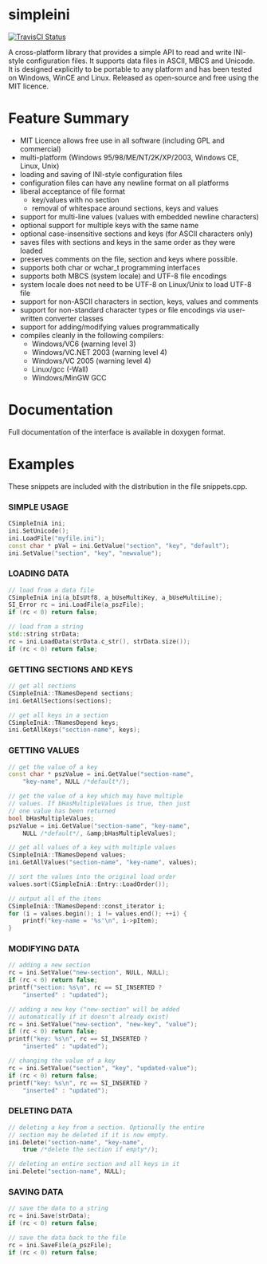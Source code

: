 simpleini
=========

[![TravisCI Status](https://travis-ci.org/brofield/simpleini.svg?branch=master)](https://travis-ci.org/brofield/simpleini)

A cross-platform library that provides a simple API to read and write INI-style configuration files. It supports data files in ASCII, MBCS and Unicode. It is designed explicitly to be portable to any platform and has been tested on Windows, WinCE and Linux. Released as open-source and free using the MIT licence.

# Feature Summary

- MIT Licence allows free use in all software (including GPL and commercial)
- multi-platform (Windows 95/98/ME/NT/2K/XP/2003, Windows CE, Linux, Unix)
- loading and saving of INI-style configuration files
- configuration files can have any newline format on all platforms
- liberal acceptance of file format
  * key/values with no section
  * removal of whitespace around sections, keys and values
- support for multi-line values (values with embedded newline characters)
- optional support for multiple keys with the same name
- optional case-insensitive sections and keys (for ASCII characters only)
- saves files with sections and keys in the same order as they were loaded
- preserves comments on the file, section and keys where possible.
- supports both char or wchar_t programming interfaces
- supports both MBCS (system locale) and UTF-8 file encodings
- system locale does not need to be UTF-8 on Linux/Unix to load UTF-8 file
- support for non-ASCII characters in section, keys, values and comments
- support for non-standard character types or file encodings via user-written converter classes
- support for adding/modifying values programmatically
- compiles cleanly in the following compilers:
  * Windows/VC6 (warning level 3)
  * Windows/VC.NET 2003 (warning level 4)
  * Windows/VC 2005 (warning level 4)
  * Linux/gcc (-Wall)
  * Windows/MinGW GCC

# Documentation

Full documentation of the interface is available in doxygen format.

# Examples

These snippets are included with the distribution in the file snippets.cpp.

### SIMPLE USAGE

```c++
CSimpleIniA ini;
ini.SetUnicode();
ini.LoadFile("myfile.ini");
const char * pVal = ini.GetValue("section", "key", "default");
ini.SetValue("section", "key", "newvalue");
```

### LOADING DATA

```c++
// load from a data file
CSimpleIniA ini(a_bIsUtf8, a_bUseMultiKey, a_bUseMultiLine);
SI_Error rc = ini.LoadFile(a_pszFile);
if (rc < 0) return false;

// load from a string
std::string strData;
rc = ini.LoadData(strData.c_str(), strData.size());
if (rc < 0) return false;
```

### GETTING SECTIONS AND KEYS

```c++
// get all sections
CSimpleIniA::TNamesDepend sections;
ini.GetAllSections(sections);

// get all keys in a section
CSimpleIniA::TNamesDepend keys;
ini.GetAllKeys("section-name", keys);
```

### GETTING VALUES

```c++
// get the value of a key
const char * pszValue = ini.GetValue("section-name", 
    "key-name", NULL /*default*/);

// get the value of a key which may have multiple 
// values. If bHasMultipleValues is true, then just 
// one value has been returned
bool bHasMultipleValues;
pszValue = ini.GetValue("section-name", "key-name", 
    NULL /*default*/, &amp;bHasMultipleValues);

// get all values of a key with multiple values
CSimpleIniA::TNamesDepend values;
ini.GetAllValues("section-name", "key-name", values);

// sort the values into the original load order
values.sort(CSimpleIniA::Entry::LoadOrder());

// output all of the items
CSimpleIniA::TNamesDepend::const_iterator i;
for (i = values.begin(); i != values.end(); ++i) { 
    printf("key-name = '%s'\n", i->pItem);
}
```

### MODIFYING DATA

```c++
// adding a new section
rc = ini.SetValue("new-section", NULL, NULL);
if (rc < 0) return false;
printf("section: %s\n", rc == SI_INSERTED ? 
    "inserted" : "updated");

// adding a new key ("new-section" will be added 
// automatically if it doesn't already exist)
rc = ini.SetValue("new-section", "new-key", "value");
if (rc < 0) return false;
printf("key: %s\n", rc == SI_INSERTED ? 
    "inserted" : "updated");

// changing the value of a key
rc = ini.SetValue("section", "key", "updated-value");
if (rc < 0) return false;
printf("key: %s\n", rc == SI_INSERTED ? 
    "inserted" : "updated");
```

### DELETING DATA

```c++
// deleting a key from a section. Optionally the entire
// section may be deleted if it is now empty.
ini.Delete("section-name", "key-name", 
    true /*delete the section if empty*/);

// deleting an entire section and all keys in it
ini.Delete("section-name", NULL);
```

### SAVING DATA

```c++
// save the data to a string
rc = ini.Save(strData);
if (rc < 0) return false;

// save the data back to the file
rc = ini.SaveFile(a_pszFile);
if (rc < 0) return false;
```
